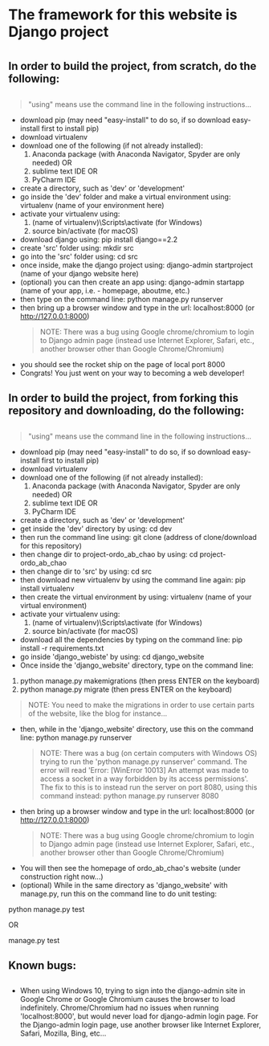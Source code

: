 # The framework for this website is Django project <h1>

## In order to build the project, from scratch, do the following: <h2>
  > "using" means use the command line in the following instructions...
  - download pip (may need "easy-install" to do so, if so download easy-install first to install pip)
  - download virtualenv
  - download one of the following (if not already installed):
     1. Anaconda package (with Anaconda Navigator, Spyder are only needed) OR
     2. sublime text IDE OR
     3. PyCharm IDE
  - create a directory, such as 'dev' or 'development'
  - go inside the 'dev' folder and make a virtual environment using: virtualenv (name of your environment here)
  - activate your virtualenv using:
     1. (name of virtualenv)\Scripts\activate (for Windows)
     2. source bin/activate (for macOS)
  - download django using: pip install django==2.2
  - create 'src' folder using: mkdir src
  - go into the 'src' folder using: cd src
  - once inside, make the django project using: django-admin startproject (name of your django website here)
  - (optional) you can then create an app using: django-admin startapp (name of your app, i.e. - homepage, aboutme, etc.)
  - then type on the command line: python manage.py runserver
  - then bring up a browser window and type in the url: localhost:8000 (or http://127.0.0.1:8000)
    > NOTE: There was a bug using Google chrome/chromium to login to Django admin page (instead use Internet Explorer, Safari, etc., another browser other than Google Chrome/Chromium)
  - you should see the rocket ship on the page of local port 8000
  - Congrats! You just went on your way to becoming a web developer!
  
## In order to build the project, from forking this repository and downloading, do the following: <h2>
  > "using" means use the command line in the following instructions...
  - download pip (may need "easy-install" to do so, if so download easy-install first to install pip)
  - download virtualenv
  - download one of the following (if not already installed):
     1. Anaconda package (with Anaconda Navigator, Spyder are only needed) OR
     2. sublime text IDE OR
     3. PyCharm IDE
  - create a directory, such as 'dev' or 'development'
  - get inside the 'dev' directory by using: cd dev
  - then run the command line using: git clone (address of clone/download for this repository)
  - then change dir to project-ordo_ab_chao by using: cd project-ordo_ab_chao
  - then change dir to 'src' by using: cd src
  - then download new virtualenv by using the command line again: pip install virtualenv
  - then create the virtual environment by using: virtualenv (name of your virtual environment)
  - activate your virtualenv using:
     1. (name of virtualenv)\Scripts\activate (for Windows)
     2. source bin/activate (for macOS)
  - download all the dependencies by typing on the command line: pip install -r requirements.txt
  - go inside 'django_webiste' by using: cd django_website
  - Once inside the 'django_website' directory, type on the command line:
  1. python manage.py makemigrations (then press ENTER on the keyboard)
  2. python manage.py migrate (then press ENTER on the keyboard)
  > NOTE: You need to make the migrations in order to use certain parts of the website, like the blog for instance...
  - then, while in the 'django_website' directory, use this on the command line: python manage.py runserver
    > NOTE: There was a bug (on certain computers with Windows OS) trying to run the 'python manage.py runserver' command. 
  The error will read 'Error: [WinError 10013] An attempt was made to access a socket in a way forbidden by its access permissions'. 
  The fix to this is to instead run the server on port 8080, using this command instead: python manage.py runserver 8080
  - then bring up a browser window and type in the url: localhost:8000 (or http://127.0.0.1:8000)
    > NOTE: There was a bug using Google chrome/chromium to login to Django admin page (instead use Internet Explorer, Safari, etc., another browser other than Google Chrome/Chromium)
  - You will then see the homepage of ordo_ab_chao's website (under construction right now...)
  - (optional) While in the same directory as 'django_website' with manage.py, run this on the command line to do unit testing: 

  python manage.py test<br>

  OR
 
  manage.py test
 
  
## Known bugs: <h2>
  - When using Windows 10, trying to sign into the django-admin site in Google Chrome or Google Chromium causes the browser to load indefinitely. Chrome/Chromium had no issues when running 'localhost:8000', but would never load for django-admin login page. For the Django-admin login page, use another browser like Internet Explorer, Safari, Mozilla, Bing, etc...
